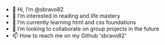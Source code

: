 - 👋 Hi, I’m @sbravo82
- 👀 I’m interested in reading and life mastery
- 🌱 I’m currently learning html and css foundations
- 💞️ I’m looking to collaborate on group projects in the future
- 📫 How to reach me on my Github 'sbravo82' 

<!---
sbravo82/sbravo82 is a ✨ special ✨ repository because its `README.md` (this file) appears on your GitHub profile.
You can click the Preview link to take a look at your changes.
--->
